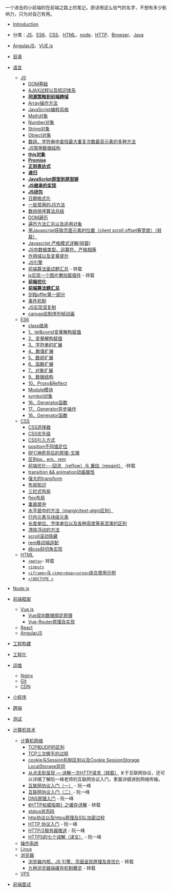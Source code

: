 一个进击的小前端的在前端之路上的笔记，原谅用这么俗气的名字，不想有多少影响力，只为对自己有用。

- [Introduction](README.md)
- 分类：[JS](#js)、[ES6](#es6)、[CSS](#css)、[HTML](#html)、[node](#node)、[HTTP](#http)、[Browser](#browser)、[Java](#java)
-  [AngularJS](#AngularJS)、[VUE.js](#Vue.js)
- [目录](README.md)


- <span id='langage'>[语言]()</span>
  - [JS](/JS/README.md)
    - [DOM基础](/JS/DOM对象属性方法.md)
    - [AJAX过程以及知识体系](/JS/AJAX使用详细介绍.md)
    - [**同源策略到前端跨域**](/JS/同源策略到前端跨域.md)
    - [Array操作方法](/JS/Array操作方法.md)
    - [JavaScript编程风格](/JS/Javascript编程风格.md)
    - [Math对象](/JS/Math对象.md)
    - [Number对象](/JS/Number对象.md)
    - [String对象](/JS/String对象.md)
    - [Object对象](/JS/Object对象.md)
    - [数组、字符串中查找最大重复次数最高元素的多种方法](/JS/数组、字符串中最大、重复元素查找.md)
    - [JS常用数据结构](/JS/data-structure.md)
    - [**this对象**](/JS/this对象.md)
    - [**Promise**](/JS/Promise.md)
    - [**正则表达式**](/JS/正则表达式.md)
    - [**递归**](/JS/递归.md)
    - [**JavaScript原型到原型链**](/JS/js从原型到原型链.md)
    - [**JS继承的实现**](/JS/继承.md)
    - [**JS闭包**](/JS/闭包.md)
    - [日期格式化](/JS/日期格式化.md)
    - [一些常用的JS方法](/JS/一些常用的JS方法.md)
    - [数组排序算法总结](/JS/数组排序算法.md)
    - [DOM遍历](/JS/DOM遍历.md)
    - [遍历方法汇总以及适用对象](/JS/遍历.md)
    - [用Javascript获取页面元素的位置（client scroll offset等宽度）（转载）](http://www.ruanyifeng.com/blog/2009/09/find_element_s_position_using_javascript.html)
    - [Javascript 严格模式详解(转载)](http://www.zyy1217.com/2017/04/20/Javascript%20%E4%B8%A5%E6%A0%BC%E6%A8%A1%E5%BC%8F%E8%AF%A6%E8%A7%A3/)
    - [JS中数据类型、运算符、严格相等](/JS/运算符.md)
    - [作用域以及变量提升](/JS/作用域与变量提升.md)
    - [JS引擎](/JS/JS引擎.md)
    - [前端算法面试题汇总](http://www.zyy1217.com/2017/04/26/%E5%89%8D%E7%AB%AF%E7%AE%97%E6%B3%95%E9%9D%A2%E8%AF%95%E9%A2%98%E6%B1%87%E6%80%BB/) - 转载
    - [js实现一个图片懒加载插件](http://www.zyy1217.com/2017/03/20/js%E5%AE%9E%E7%8E%B0%E4%B8%80%E4%B8%AA%E5%9B%BE%E7%89%87%E6%87%92%E5%8A%A0%E8%BD%BD%E6%8F%92%E4%BB%B6/) - 转载
    - [**前端优化**](/JS/前端优化.md)
    - [**前端算法题汇总**](/JS/前端算法题汇总.md)
    - [剑指offer第一部分](/JS/剑指offer-1.md)
    - [事件机制](/JS/事件机制.md)
    - [JS实现深复制](/JS/JS-deep-clone.md)
    - [canvas绘制序列帧动画](/JS/canvas绘制序列帧.md)
  - [ES6](/ES6/README.md)
    - [class继承](/ES6/19、class继承.md)
    - [1、let&const变量解构赋值](/ES6/1、let&const变量解构赋值.md)
    - [2、变量解构赋值](/ES6/2、变量解构赋值.md)
    - [3、字符串的扩展](/ES6/3、字符串的扩展.md)
    - [4、数值扩展](/ES6/4、数值扩展.md)
    - [5、数组扩展](/ES6/5、数组扩展.md)
    - [6、函数扩展](/ES6/6、函数扩展.md)
    - [7、对象扩展](/ES6/7、对象扩展.md)
    - [9、数据结构](/ES6/9、数据结构.md)
    - [10、Proxy&Reflect](/ES6/12、Proxy%26Reflect.md)
    - [Module模块](/ES6/22、Module.md)
    - [symbol对象](/ES6/symbol.md)
    - [16、Generator函数](/ES6/16、Generator函数.md)
    - [17、Generator异步操作](/ES6/17、Generator异步操作.md)
    - [16、Generator函数](/ES6/18、async异步函数.md)
  - [CSS](CSS/README.md)
    - [CSS选择器](/CSS/图解CSS3/CSS3-selcetor/README.md)
    - [CSS优先级](/CSS/CSS优先级和引入方式.md)
    - [CSS引入方式](/CSS/CSS优先级和引入方式.md)
    - [position不同值定位](/CSS/position.md)
    - [BFC神奇背后的原理-文摘](/CSS/BFC神奇背后的原理-文摘.md)
    - [区别px、em、rem](https://segmentfault.com/a/1190000005936910)
    - [前端优化---回流 （reflow）与 重绘（repaint）](https://segmentfault.com/a/1190000002629708) -转载
    - [transition && animation动画属性](/CSS/animation&transition.md)
    - [强大的transform](/CSS/transform.md)
    - [布局知识](/CSS/布局.md)
    - [三栏式布局](/CSS/三栏式布局.md)
    - [flex布局](/CSS/flex布局.md)
    - [垂直居中](/CSS/垂直居中.md)
    - [水平居中的方法（margin/text-algin区别）](/CSS/水平居中.md)
    - [行内元素与块级元素](/CSS/CSS元素属性易混淆点.md)
    - [长度单位、字体单位以及各种高度等易混淆的区别](/CSS/长度单位、字体单位、各种高度等易混淆属性.md)
    - [清除浮动的方法](/CSS/清除浮动.md)
    - [scroll滚动隐藏](/CSS/滚动隐藏.md)
    - [rem移动端适配](/CSS/移动端适配.md)
    - [纯css斜切角实现](/CSS/斜切角实现.md)
  - [HTML](/HTML/README.md)
    - [`<meta>`](https://segmentfault.com/a/1190000004279791)- 转载
    - [`<input>`](/HTML/input.md)
    - [`<iframe>`与 `<img><map><area>`组合使用示例](/HTML/iframe与img、map、area标签配合使用.md)
    - [`<!DOCTYPE >`](/HTML/doctype.md)

- <span id='nodejs'>[Node.js]()</span>
- <span id='frame'>[前端框架]()</span>
  - [Vue.js](Vue/README.md)
    - [Vue双向数据绑定原理](/Vue/data-bind.md)
    - [Vue-Router原理及实现](/Vue/vue-router.md)
  - [React]()
  - [AngularJS](AngularJs/README.md)
- <span id='construct'>[工程构建]()</span>
- <span id='Engineering'>[工程化]()</span>
- <span id='opManage'>[运维]()</span>
  - [Nginx]()
  - [Git]()
  - [CDN]()
- <span id='applets'>[小程序]()</span>
- <span id='crossEnd'>[跨端]()</span>
- <span id='test'>[测试]()</span>
- <span id='computer'>[计算机技术]()</span>
  - [计算机网络](/HTTP/README.md)
    - [TCP和UDP的区别](/HTTP/TCP和UDP.md)
    - [TCP三次握手的过程](/HTTP/TCP三次握手与四次分手.md)
    - [cookie与Session机制区别以及Cookie SessionStorage LocalStorage异同](/HTTP/cookie与Session的区别.md)
    - [从点击到呈现 — 详解一次HTTP请求（转载）](http://www.zyy1217.com/2017/03/01/%E4%BB%8E%E7%82%B9%E5%87%BB%E5%88%B0%E5%91%88%E7%8E%B0%20%E2%80%94%20%E8%AF%A6%E8%A7%A3%E4%B8%80%E6%AC%A1HTTP%E8%AF%B7%E6%B1%82/)
  关于互联网协议，还可以详细了解阮一峰老师的互联网协议入门，里面详细讲到网络传输。
    - [互联网协议入门（一）](http://www.ruanyifeng.com/blog/2012/05/internet_protocol_suite_part_i.html) - 阮一峰
    - [互联网协议入门（二）](http://www.ruanyifeng.com/blog/2012/06/internet_protocol_suite_part_ii.html)- 阮一峰
    - [DNS原理入门](http://www.ruanyifeng.com/blog/2016/06/dns.html) - 阮一峰 
    - [《HTTP权威指南》之缓存详解](http://www.zyy1217.com/2017/05/14/HTTP%E7%BC%93%E5%AD%98%E8%AF%A6%E8%A7%A3/) - 转载
    - [status状态码](/HTTP/status状态码.md) 
    - [http协议以及https原理及SSL加密过程](/HTTP/http--https.md)
    - [HTTP 协议入门](http://www.ruanyifeng.com/blog/2016/08/http.html) - 阮一峰
    - [HTTP/2服务器推送](http://www.ruanyifeng.com/blog/2018/03/http2_server_push.html) - 阮一峰
    - [HTTPS的七个误解（译文）](http://www.ruanyifeng.com/blog/2011/02/seven_myths_about_https.html) - 阮一峰
  - [操作系统]()
  - [Linux]()
  - [浏览器](/Browser/README.md)
    - [浏览器内核、JS 引擎、页面呈现原理及其优化](https://www.zybuluo.com/yangfch3/note/671516) - 转载
    - [九种浏览器端缓存机制概览](http://www.zyy1217.com/2017/05/13/%E6%B5%8F%E8%A7%88%E5%99%A8%E7%AB%AF%E7%BC%93%E5%AD%98%E6%9C%BA%E5%88%B6/) - 转载
  - [VPS]()
- <span id='interview'>[前端面试]()</span>


































